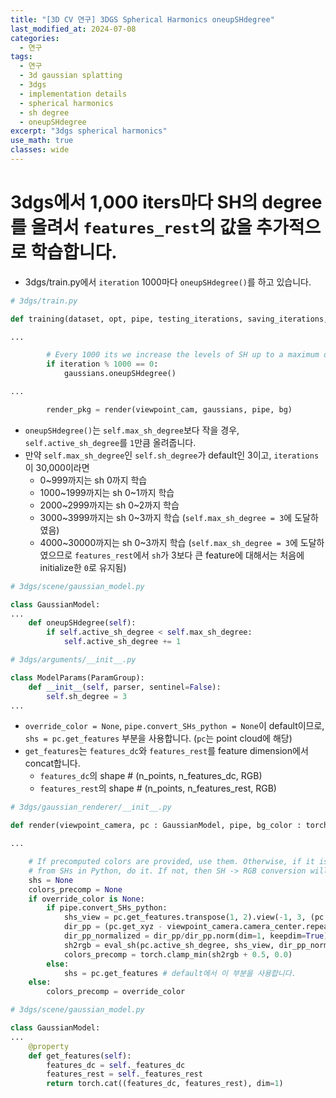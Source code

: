 ```yaml
---
title: "[3D CV 연구] 3DGS Spherical Harmonics oneupSHdegree"
last_modified_at: 2024-07-08
categories:
  - 연구
tags:
  - 연구
  - 3d gaussian splatting
  - 3dgs
  - implementation details
  - spherical harmonics
  - sh degree
  - oneupSHdegree
excerpt: "3dgs spherical harmonics"
use_math: true
classes: wide
---
```


# 3dgs에서 1,000 iters마다 SH의 degree를 올려서 `features_rest`의 값을 추가적으로 학습합니다.

- 3dgs/train.py에서 `iteration` 1000마다 `oneupSHdegree()`를 하고 있습니다.
  
```python
# 3dgs/train.py

def training(dataset, opt, pipe, testing_iterations, saving_iterations, checkpoint_iterations, checkpoint, debug_from):

...

        # Every 1000 its we increase the levels of SH up to a maximum degree
        if iteration % 1000 == 0:
            gaussians.oneupSHdegree()

...

        render_pkg = render(viewpoint_cam, gaussians, pipe, bg)
```

- `oneupSHdegree()`는 `self.max_sh_degree`보다 작을 경우, `self.active_sh_degree`를 `1`만큼 올려줍니다.
- 만약 `self.max_sh_degree`인 `self.sh_degree`가 default인 3이고, `iterations`이 30,000이라면
  - 0~999까지는 sh 0까지 학습
  - 1000~1999까지는 sh 0~1까지 학습
  - 2000~2999까지는 sh 0~2까지 학습
  - 3000~3999까지는 sh 0~3까지 학습 (`self.max_sh_degree = 3`에 도달하였음)
  - 4000~30000까지는 sh 0~3까지 학습 (`self.max_sh_degree = 3`에 도달하였으므로 `features_rest`에서 `sh`가 3보다 큰 feature에 대해서는 처음에 initialize한 `0`로 유지됨)

```python
# 3dgs/scene/gaussian_model.py

class GaussianModel:
...
    def oneupSHdegree(self):
        if self.active_sh_degree < self.max_sh_degree:
            self.active_sh_degree += 1
```

```python
# 3dgs/arguments/__init__.py

class ModelParams(ParamGroup): 
    def __init__(self, parser, sentinel=False):
        self.sh_degree = 3
...
```

- `override_color = None`, `pipe.convert_SHs_python = None`이 default이므로, `shs = pc.get_features` 부분을 사용합니다. (`pc`는 point cloud에 해당)
- `get_features`는 `features_dc`와 `features_rest`를 feature dimension에서 concat합니다.
  - `features_dc`의 shape # (n_points, n_features_dc, RGB)
  - `features_rest`의  shape # (n_points, n_features_rest, RGB)

```python
# 3dgs/gaussian_renderer/__init__.py

def render(viewpoint_camera, pc : GaussianModel, pipe, bg_color : torch.Tensor, scaling_modifier = 1.0, override_color = None):

...

    # If precomputed colors are provided, use them. Otherwise, if it is desired to precompute colors
    # from SHs in Python, do it. If not, then SH -> RGB conversion will be done by rasterizer.
    shs = None
    colors_precomp = None
    if override_color is None:
        if pipe.convert_SHs_python:
            shs_view = pc.get_features.transpose(1, 2).view(-1, 3, (pc.max_sh_degree+1)**2)
            dir_pp = (pc.get_xyz - viewpoint_camera.camera_center.repeat(pc.get_features.shape[0], 1))
            dir_pp_normalized = dir_pp/dir_pp.norm(dim=1, keepdim=True)
            sh2rgb = eval_sh(pc.active_sh_degree, shs_view, dir_pp_normalized)
            colors_precomp = torch.clamp_min(sh2rgb + 0.5, 0.0)
        else:
            shs = pc.get_features # default에서 이 부분을 사용합니다.
    else:
        colors_precomp = override_color

```

```python
# 3dgs/scene/gaussian_model.py

class GaussianModel:
...
    @property
    def get_features(self):
        features_dc = self._features_dc
        features_rest = self._features_rest
        return torch.cat((features_dc, features_rest), dim=1)
```









